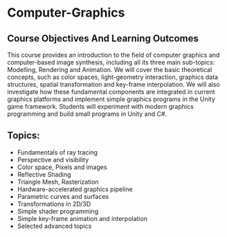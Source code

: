 # Computer-Graphics

## Course Objectives And Learning Outcomes
This course provides an introduction to the field of computer graphics and computer-based image synthesis, including all its three main sub-topics: Modelling, Rendering and Animation. We will cover the basic theoretical concepts, such as color spaces, light-geometry interaction, graphics data structures, spatial transformation and key-frame interpolation. We will also investigate how these fundamental components are integrated in current graphics platforms and implement simple graphics programs in the Unity game framework. Students will experiment with modern graphics programming and build small programs in Unity and C#.

## Topics:
- Fundamentals of ray tracing
- Perspective and visibility
- Color space, Pixels and images
- Reflective Shading
- Triangle Mesh, Rasterization
- Hardware-accelerated graphics pipeline
- Parametric curves and surfaces
- Transformations in 2D/3D
- Simple shader programming
- Simple key-frame animation and interpolation
- Selected advanced topics
